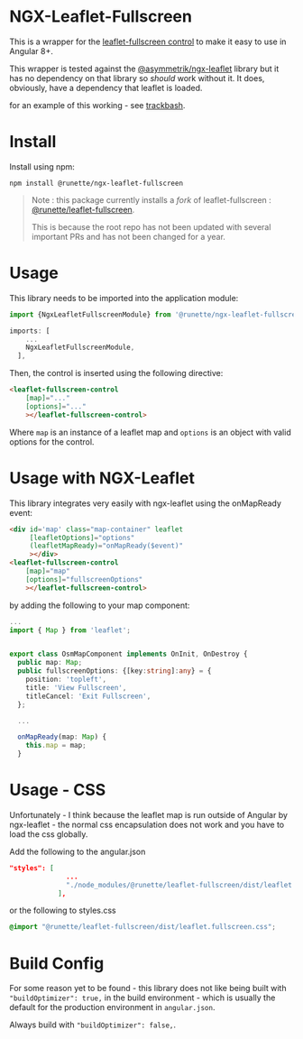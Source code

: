 # NGX-Leaflet-Fullscreen

This is a wrapper for the [leaflet-fullscreen control](https://github.com/Leaflet/Leaflet.fullscreen) to make it easy to use in Angular 8+.

This wrapper is tested against the [@asymmetrik/ngx-leaflet](https://github.com/Asymmetrik/ngx-leaflet) library but it has no dependency on that library so *should* work without it. It does, obviously, have a dependency that leaflet is loaded.

for an example of this working - see [trackbash](https://trackbash.co.uk).

# Install

Install using npm:

```
npm install @runette/ngx-leaflet-fullscreen
```

>
> Note : this package currently installs a _fork_ of leaflet-fullscreen : [@runette/leaflet-fullscreen](https://github.com/runette/Leaflet.fullscreen).
>
>This is because the root repo has not been updated with several important PRs and has not been changed for a year.
# Usage

This library needs to be imported into the application module:

```ts
import {NgxLeafletFullscreenModule} from '@runette/ngx-leaflet-fullscreen'

imports: [
    ...
    NgxLeafletFullscreenModule,
  ],
```

Then, the control is inserted using the following directive:

```html
<leaflet-fullscreen-control
    [map]="..."
    [options]="..."
    ></leaflet-fullscreen-control>
```

Where `map` is an instance of a leaflet map and `options` is an object with valid options for the control.

# Usage with NGX-Leaflet

This library integrates very easily with ngx-leaflet using the onMapReady event:

```html
<div id='map' class="map-container" leaflet
     [leafletOptions]="options"
     (leafletMapReady)="onMapReady($event)"
     ></div>
<leaflet-fullscreen-control
    [map]="map"
    [options]="fullscreenOptions"
    ></leaflet-fullscreen-control>
```
by adding the following to your map component:

```ts
...
import { Map } from 'leaflet';


export class OsmMapComponent implements OnInit, OnDestroy {
  public map: Map;
  public fullscreenOptions: {[key:string]:any} = {
    position: 'topleft',
    title: 'View Fullscreen',
    titleCancel: 'Exit Fullscreen',
  };

  ...

  onMapReady(map: Map) {
    this.map = map;
  }
```

# Usage - CSS

Unfortunately - I think because the leaflet map is run outside of Angular by ngx-leaflet - the normal css encapsulation does not work and you have to load the css globally.

Add the following to the angular.json

```JSON
"styles": [
              ...
              "./node_modules/@runette/leaflet-fullscreen/dist/leaflet.fullscreen.css",
            ],
```

or the following to styles.css
```CSS
@import "@runette/leaflet-fullscreen/dist/leaflet.fullscreen.css";
```

# Build Config

For some reason yet to be found - this library does not like being built with `"buildOptimizer": true,` in the build environment - which is usually the default for the production environment in `angular.json`.

Always build with `"buildOptimizer": false,`.

